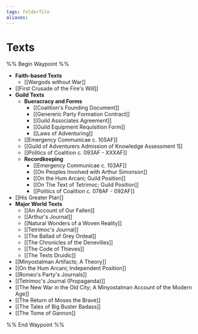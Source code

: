 ```yaml
---
tags: folderfile
aliases:
---
```


# Texts
%% Begin Waypoint %%
- **Faith-based Texts**
	- [[Wargods without War]]
- [[First Crusade of the Fire's Will]]
- **Guild Texts**
	- **Bueracracy and Forms**
		- [[Coalition's Founding Document]]
		- [[Genereric Party Formation Contract]]
		- [[Guild Associates Agreement]]
		- [[Guild Equipment Requisition Form]]
		- [[Laws of Adventuring]]
	- [[Emergency Communicae c. 105AF]]
	- [[Guild of Adventurers Admission of Knowledge Assessment 1]]
	- [[Politics of Coalition c. 093AF - XXXAF]]
	- **Recordkeeping**
		- [[Emergency Communicae c. 103AF]]
		- [[On Peoples Involved with Arthur Simonson]]
		- [[On the Hum Arcani; Guild Position]]
		- [[On The Text of Tetrimoc; Guild Position]]
		- [[Politics of Coalition c. 078AF - 092AF]]
- [[His Greater Plan]]
- **Major World Texts**
	- [[An Account of Our Fallen]]
	- [[Arthur's Journal]]
	- [[Natural Wonders of a Woven Reality]]
	- [[Tetrimoc's Journal]]
	- [[The Ballad of Grey Ordeal]]
	- [[The Chronicles of the Denevilles]]
	- [[The Code of Thieves]]
	- [[The Texts Druidic]]
- [[Minyostalman Artifacts; A Theory]]
- [[On the Hum Arcani; Independent Position]]
- [[Romeo's Party's Journals]]
- [[Tetrimoc's Journal (Propaganda)]]
- [[The New War in the Old City; A Minyostalman Account of the Modern Age]]
- [[The Return of Moses the Brave]]
- [[The Tales of Big Buster Badass]]
- [[The Tome of Gannon]]

%% End Waypoint %%
